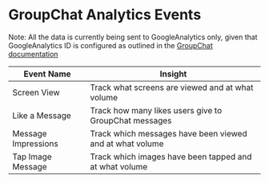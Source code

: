 # GroupChat Analytics Events

Note: All the data is currently being sent to GoogleAnalytics only, given that GoogleAnalytics ID is configured as outlined in the [GroupChat documentation](http://developer.applicaster.com/docs/internal/group-chat-setup)

Event Name | Insight
--------------- | ---------------
Screen View | Track what screens are viewed and at what volume
Like a Message | Track how many likes users give to GroupChat messages
Message Impressions | Track which messages have been viewed and at what volume
Tap Image Message | Track which images have been tapped and at what volume
 